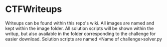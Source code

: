# CTFWriteups
Writeups can be found within this repo's wiki. 
All images are named and kept within the image folder. 
All solution scripts will be shown within the writup, but also available in the folder corresponding to the challenge for easier download. 
Solution scripts are named \<Name of challenge\>solver.py
